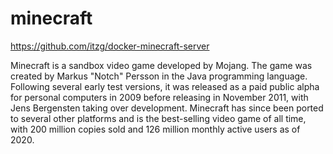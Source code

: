 # minecraft

https://github.com/itzg/docker-minecraft-server

Minecraft is a sandbox video game developed by Mojang. The game was created by
Markus "Notch" Persson in the Java programming language. Following several
early test versions, it was released as a paid public alpha for personal
computers in 2009 before releasing in November 2011, with Jens Bergensten
taking over development. Minecraft has since been ported to several other
platforms and is the best-selling video game of all time, with 200 million
copies sold and 126 million monthly active users as of 2020.
